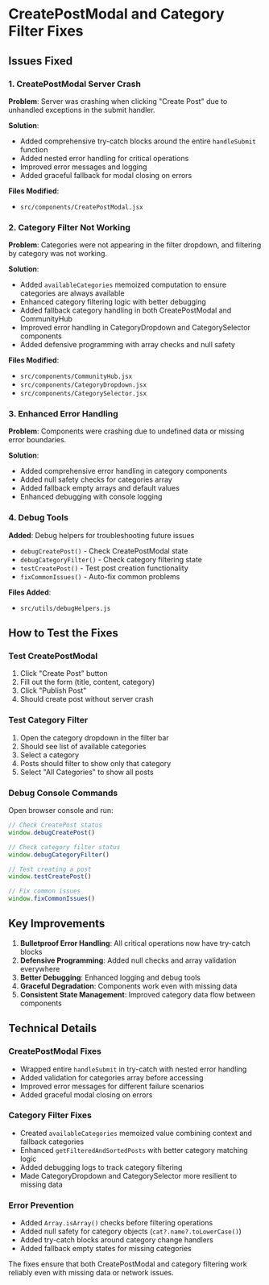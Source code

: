 # CreatePostModal and Category Filter Fixes

## Issues Fixed

### 1. CreatePostModal Server Crash
**Problem**: Server was crashing when clicking "Create Post" due to unhandled exceptions in the submit handler.

**Solution**: 
- Added comprehensive try-catch blocks around the entire `handleSubmit` function
- Added nested error handling for critical operations
- Improved error messages and logging
- Added graceful fallback for modal closing on errors

**Files Modified**:
- `src/components/CreatePostModal.jsx`

### 2. Category Filter Not Working
**Problem**: Categories were not appearing in the filter dropdown, and filtering by category was not working.

**Solution**:
- Added `availableCategories` memoized computation to ensure categories are always available
- Enhanced category filtering logic with better debugging
- Added fallback category handling in both CreatePostModal and CommunityHub
- Improved error handling in CategoryDropdown and CategorySelector components
- Added defensive programming with array checks and null safety

**Files Modified**:
- `src/components/CommunityHub.jsx`
- `src/components/CategoryDropdown.jsx`
- `src/components/CategorySelector.jsx`

### 3. Enhanced Error Handling
**Problem**: Components were crashing due to undefined data or missing error boundaries.

**Solution**:
- Added comprehensive error handling in category components
- Added null safety checks for categories array
- Added fallback empty arrays and default values
- Enhanced debugging with console logging

### 4. Debug Tools
**Added**: Debug helpers for troubleshooting future issues
- `debugCreatePost()` - Check CreatePostModal state
- `debugCategoryFilter()` - Check category filtering state  
- `testCreatePost()` - Test post creation functionality
- `fixCommonIssues()` - Auto-fix common problems

**Files Added**:
- `src/utils/debugHelpers.js`

## How to Test the Fixes

### Test CreatePostModal
1. Click "Create Post" button
2. Fill out the form (title, content, category)
3. Click "Publish Post"
4. Should create post without server crash

### Test Category Filter
1. Open the category dropdown in the filter bar
2. Should see list of available categories
3. Select a category
4. Posts should filter to show only that category
5. Select "All Categories" to show all posts

### Debug Console Commands
Open browser console and run:
```javascript
// Check CreatePost status
window.debugCreatePost()

// Check category filter status  
window.debugCategoryFilter()

// Test creating a post
window.testCreatePost()

// Fix common issues
window.fixCommonIssues()
```

## Key Improvements

1. **Bulletproof Error Handling**: All critical operations now have try-catch blocks
2. **Defensive Programming**: Added null checks and array validation everywhere
3. **Better Debugging**: Enhanced logging and debug tools
4. **Graceful Degradation**: Components work even with missing data
5. **Consistent State Management**: Improved category data flow between components

## Technical Details

### CreatePostModal Fixes
- Wrapped entire `handleSubmit` in try-catch with nested error handling
- Added validation for categories array before accessing
- Improved error messages for different failure scenarios
- Added graceful modal closing on errors

### Category Filter Fixes  
- Created `availableCategories` memoized value combining context and fallback categories
- Enhanced `getFilteredAndSortedPosts` with better category matching logic
- Added debugging logs to track category filtering
- Made CategoryDropdown and CategorySelector more resilient to missing data

### Error Prevention
- Added `Array.isArray()` checks before filtering operations
- Added null safety for category objects (`cat?.name?.toLowerCase()`)
- Added try-catch blocks around category change handlers
- Added fallback empty states for missing categories

The fixes ensure that both CreatePostModal and category filtering work reliably even with missing data or network issues.